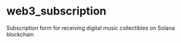 # web3_subscription
Subscription form for receiving digital music collectibles on Solana blockchain
